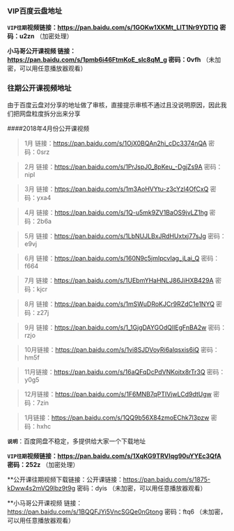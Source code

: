 ### VIP百度云盘地址
**`VIP往期`视频链接：https://pan.baidu.com/s/1GOKw1XKMt_LlT1Nr9YDTlQ 密码：u2zn** （加密处理）


**小马哥公开课视频 链接：https://pan.baidu.com/s/1pmb6i46FtmKoE_slc8qM_g 密码：0vfh** （未加密，可以用任意播放器观看）

### 往期公开课视频地址
由于百度云盘对分享的地址做了审核，直接提示审核不通过且没说明原因，因此我们把网盘粒度拆分出来分享

####2018年4月份公开课视频

>1月 链接：https://pan.baidu.com/s/1OjX0BQAn2hi_cDc3374nQA 密码：0srz 

>2月 链接：https://pan.baidu.com/s/1PrJspJ0_8pKeu_-DgjZs9A 密码：nipl 

>3月 链接：https://pan.baidu.com/s/1m3AoHVYtu-z3cYzl4OfCxQ 密码：yxa4 

>4月 链接：https://pan.baidu.com/s/1Q-u5mk9ZV1BaOS9jvLZ1hg 密码：2b6a 

>5月 链接：https://pan.baidu.com/s/1LbNUJLBxJRdHUxtxj77sJg 密码：e9vj 

>6月 链接：https://pan.baidu.com/s/160N9c5jmIpcvIag_jLai_Q 密码：f664 

>7月 链接：https://pan.baidu.com/s/1UEbmYHaHNLJ86JiHXB429A 密码：kjcr

>8月 链接：https://pan.baidu.com/s/1mSWuDRoKJCr9RZdC1e1NYQ 密码：z27j 

>9月 链接：https://pan.baidu.com/s/1_1GjgDAYGOdQIlEgFnBA2w 密码：rzjo

>10月链接：https://pan.baidu.com/s/1vi8SJDVoyRi6alqsxis6iQ 密码：hm5f 

>11月链接：https://pan.baidu.com/s/16aQFqDcPdVNKojtx8rTr3Q 密码：y0g5 

>12月链接：https://pan.baidu.com/s/1F6MNB7qPTIVjwLCd9dtUgw 密码：7zin 

>1月链接：https://pan.baidu.com/s/1QQ9b56X84zmoEChk7l3pzw  密码：hxhc

 **`说明`**：百度网盘不稳定，多提供给大家一个下载地址

**`VIP往期`视频链接：https://pan.baidu.com/s/1XqKG9TRVIqg90uYYEc3QfA 密码：252z** （加密处理）

**公开课往期视频下载链接：公开课链接：https://pan.baidu.com/s/1875-kDww4s2mVQ9lbz9t9g 密码：dyis （未加密，可以用任意播放器观看）

**小马哥公开课视频 链接：https://pan.baidu.com/s/1BQQFJYi5VncSGQe0nGtong 密码：ftq6 （未加密，可以用任意播放器观看）